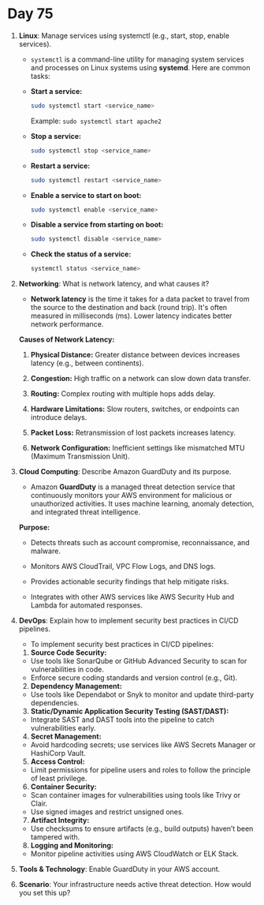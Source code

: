 # Day 75


1. **Linux**: Manage services using systemctl (e.g., start, stop, enable services).
   - `systemctl` is a command-line utility for managing system services and processes on Linux systems using **systemd**. Here are common tasks:
 
    - **Start a service:**  
      ```bash
      sudo systemctl start <service_name>
      ```
      Example: `sudo systemctl start apache2`
   
    - **Stop a service:**  
      ```bash
      sudo systemctl stop <service_name>
      ```
   
    - **Restart a service:**  
      ```bash
      sudo systemctl restart <service_name>
      ```
    
    - **Enable a service to start on boot:**  
      ```bash
      sudo systemctl enable <service_name>
       ```
    
    - **Disable a service from starting on boot:**  
      ```bash
      sudo systemctl disable <service_name>
      ```
    
    - **Check the status of a service:**  
      ```bash
      systemctl status <service_name>
      ```


2. **Networking**: What is network latency, and what causes it?
   - **Network latency** is the time it takes for a data packet to travel from the source to the destination and back (round trip). It's often measured in milliseconds (ms). Lower latency indicates better network performance.

   **Causes of Network Latency:**
    1. **Physical Distance:** Greater distance between devices increases latency (e.g., between continents).
    
    2. **Congestion:** High traffic on a network can slow down data transfer.
    
    3. **Routing:** Complex routing with multiple hops adds delay.
    
    4. **Hardware Limitations:** Slow routers, switches, or endpoints can introduce delays.
    
    5. **Packet Loss:** Retransmission of lost packets increases latency.
    
    6. **Network Configuration:** Inefficient settings like mismatched MTU (Maximum Transmission Unit).


3. **Cloud Computing**: Describe Amazon GuardDuty and its purpose.
    - Amazon **GuardDuty** is a managed threat detection service that continuously monitors your AWS environment for malicious or unauthorized activities. It uses machine learning, anomaly detection, and integrated threat intelligence.

   **Purpose:**
    - Detects threats such as account compromise, reconnaissance, and malware.
    
    - Monitors AWS CloudTrail, VPC Flow Logs, and DNS logs.
   
    - Provides actionable security findings that help mitigate risks.
   
    - Integrates with other AWS services like AWS Security Hub and Lambda for automated responses.

 
4. **DevOps**: Explain how to implement security best practices in CI/CD pipelines.
   - To implement security best practices in CI/CD pipelines:
    
    1. **Source Code Security:**
    - Use tools like SonarQube or GitHub Advanced Security to scan for vulnerabilities in code.
    - Enforce secure coding standards and version control (e.g., Git).
    
    2. **Dependency Management:**
    - Use tools like Dependabot or Snyk to monitor and update third-party dependencies.
    
    3. **Static/Dynamic Application Security Testing (SAST/DAST):**
    - Integrate SAST and DAST tools into the pipeline to catch vulnerabilities early.
    
    4. **Secret Management:**
    - Avoid hardcoding secrets; use services like AWS Secrets Manager or HashiCorp Vault.
    
    5. **Access Control:**
    - Limit permissions for pipeline users and roles to follow the principle of least privilege.
    
    6. **Container Security:**
    - Scan container images for vulnerabilities using tools like Trivy or Clair.
    - Use signed images and restrict unsigned ones.
    
    7. **Artifact Integrity:**
    - Use checksums to ensure artifacts (e.g., build outputs) haven’t been tampered with.
    
    8. **Logging and Monitoring:**
    - Monitor pipeline activities using AWS CloudWatch or ELK Stack.


5. **Tools & Technology**: Enable GuardDuty in your AWS account.

6. **Scenario**: Your infrastructure needs active threat detection. How would you set this up?


